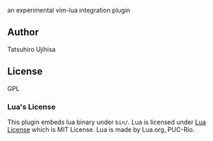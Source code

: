 an experimental vim-lua integration plugin

## Author

Tatsuhiro Ujihisa

## License

GPL

### Lua's License

This plugin embeds lua binary under `bin/`. Lua is licensed under [Lua License](http://www.lua.org/license.html) which is MIT License. Lua is made by Lua.org, PUC-Rio.
